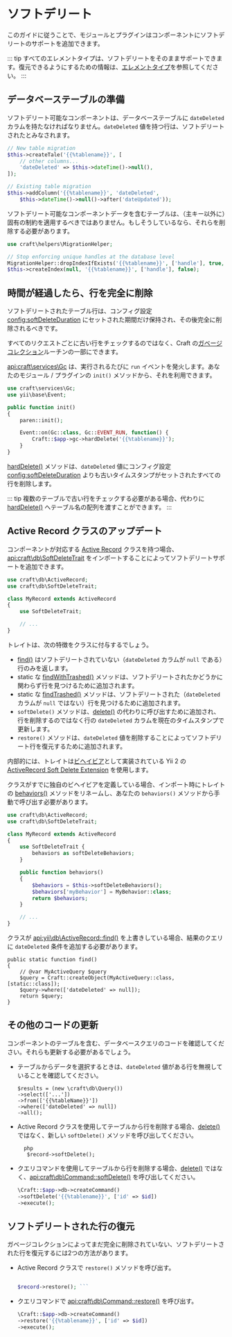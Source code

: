 # ソフトデリート

このガイドに従うことで、モジュールとプラグインはコンポーネントにソフトデリートのサポートを追加できます。

::: tip すべてのエレメントタイプは、ソフトデリートをそのままサポートできます。復元できるようにするための情報は、[エレメントタイプ](element-types.md#restore-action)を参照してください。 :::

## データベーステーブルの準備

ソフトデリート可能なコンポーネントは、データベーステーブルに `dateDeleted` カラムを持たなければなりません。`dateDeleted` 値を持つ行は、ソフトデリートされたとみなされます。

```php
// New table migration
$this->createTale('{{%tablename}}', [
    // other columns...
    'dateDeleted' => $this->dateTime()->null(),
]);

// Existing table migration
$this->addColumn('{{%tablename}}', 'dateDeleted',
    $this->dateTime()->null()->after('dateUpdated'));
```

ソフトデリート可能なコンポーネントデータを含むテーブルは、（主キー以外に）固有の制約を適用するべきではありません。もしそうしているなら、それらを削除する必要があります。

```php
use craft\helpers\MigrationHelper;

// Stop enforcing unique handles at the database level
MigrationHelper::dropIndexIfExists('{{%tablename}}', ['handle'], true, $this);
$this->createIndex(null, '{{%tablename}}', ['handle'], false);
```

## 時間が経過したら、行を完全に削除

ソフトデリートされたテーブル行は、コンフィグ設定 <config:softDeleteDuration> にセットされた期間だけ保持され、その後完全に削除されるべきです。

すべてのリクエストごとに古い行をチェックするのではなく、Craft の[ガベージコレクション](../gc.md)ルーチンの一部にできます。

<api:craft\services\Gc> は、実行されるたびに `run` イベントを発火します。あなたのモジュール / プラグインの `init()` メソッドから、それを利用できます。

```php
use craft\services\Gc;
use yii\base\Event;

public function init()
{
    paren::init();

    Event::on(Gc::class, Gc::EVENT_RUN, function() {
        Craft::$app->gc->hardDelete('{{%tablename}}');
    }
}
```

[hardDelete()](api:craft\services\Gc::hardDelete()) メソッドは、`dateDeleted` 値にコンフィグ設定 <config:softDeleteDuration> よりも古いタイムスタンプがセットされたすべての行を削除します。

::: tip 複数のテーブルで古い行をチェックする必要がある場合、代わりに [hardDelete()](api:craft\services\Gc::hardDelete()) へテーブル名の配列を渡すことができます。 :::

## Active Record クラスのアップデート

コンポーネントが対応する [Active Record](https://www.yiiframework.com/doc/guide/2.0/en/db-active-record) クラスを持つ場合、<api:craft\db\SoftDeleteTrait> をインポートすることによってソフトデリートサポートを追加できます。

```php
use craft\db\ActiveRecord;
use craft\db\SoftDeleteTrait;

class MyRecord extends ActiveRecord
{
    use SoftDeleteTrait;

    // ...
}
```

トレイトは、次の特徴をクラスに付与するでしょう。

- [find()](api:craft\db\SoftDeleteTrait::find()) はソフトデリートされていない（`dateDeleted` カラムが `null` である）行のみを返します。
- static な [findWithTrashed()](api:craft\db\SoftDeleteTrait::findWithTrashed()) メソッドは、ソフトデリートされたかどうかに関わらず行を見つけるために追加されます。
- static な [findTrashed()](api:craft\db\SoftDeleteTrait::findTrashed()) メソッドは、ソフトデリートされた（`dateDeleted` カラムが `null` ではない）行を見つけるために追加されます。
- `softDelete()` メソッドは、[delete()](api:yii\db\ActiveRecord::delete()) の代わりに呼び出すために追加され、行を削除するのではなく行の `dateDeleted` カラムを現在のタイムスタンプで更新します。
- `restore()` メソッドは、`dateDeleted` 値を削除することによってソフトデリート行を復元するために追加されます。

内部的には、トレイトは[ビヘイビア](https://www.yiiframework.com/doc/guide/2.0/en/concept-behaviors)として実装されている Yii 2 の [ActiveRecord Soft Delete Extension](https://github.com/yii2tech/ar-softdelete) を使用します。

クラスがすでに独自のビヘイビアを定義している場合、インポート時にトレイトの [behaviors()](api:craft\db\SoftDeleteTrait::behaviors()) メソッドをリネームし、あなたの `behaviors()` メソッドから手動で呼び出す必要があります。

```php
use craft\db\ActiveRecord;
use craft\db\SoftDeleteTrait;

class MyRecord extends ActiveRecord
{
    use SoftDeleteTrait {
        behaviors as softDeleteBehaviors;
    }

    public function behaviors()
    {
        $behaviors = $this->softDeleteBehaviors();
        $behaviors['myBehavior'] = MyBehavior::class;
        return $behaviors;
    }

    // ...
}
```

クラスが <api:yii\db\ActiveRecord::find()> を上書きしている場合、結果のクエリに `dateDeleted` 条件を追加する必要があります。

```php{5}
public static function find()
{
    // @var MyActiveQuery $query
    $query = Craft::createObject(MyActiveQuery::class, [static::class]);
    $query->where(['dateDeleted' => null]);
    return $query;
}
```

## その他のコードの更新

コンポーネントのテーブルを含む、データベースクエリのコードを確認してください。それらも更新する必要があるでしょう。

- テーブルからデータを選択するときは、`dateDeleted` 値がある行を無視していることを確認してください。
    
    ```php{4}
    $results = (new \craft\db\Query())
    ->select(['...'])
    ->from(['{{%tableName}}'])
    ->where(['dateDeleted' => null])
    ->all();
    ```

- Active Record クラスを使用してテーブルから行を削除する場合、[delete()](api:yii\db\ActiveRecord::delete()) ではなく、新しい `softDelete()` メソッドを呼び出してください。
    
        php
         $record->softDelete();

- クエリコマンドを使用してテーブルから行を削除する場合、[delete()](api:yii\db\Command::delete()) ではなく、<api:craft\db\Command::softDelete()> を呼び出してください。
    
    ```php
    \Craft::$app->db->createCommand()
    ->softDelete('{{%tablename}}', ['id' => $id])
    ->execute();
    ```

## ソフトデリートされた行の復元

ガベージコレクションによってまだ完全に削除されていない、ソフトデリートされた行を復元するには2つの方法があります。

- Active Record クラスで `restore()` メソッドを呼び出す。
    
    ```php $record = MyRecord::findTrashed() ->where(['id' => $id]) ->one();
    
    $record->restore(); ```

- クエリコマンドで <api:craft\db\Command::restore()> を呼び出す。
    
    ```php
    \Craft::$app->db->createCommand()
    ->restore('{{%tablename}}', ['id' => $id])
    ->execute();
    ```